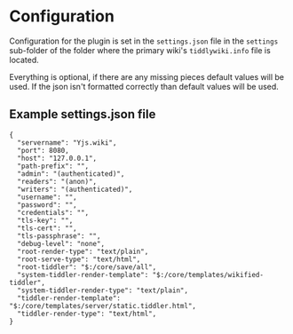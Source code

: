 # Configuration

Configuration for the plugin is set in the `settings.json` file in the
`settings` sub-folder of the folder where the primary wiki's `tiddlywiki.info` file is
located.

Everything is optional, if there are any missing pieces default values will be
used. If the json isn't formatted correctly than default values will be used.

## Example settings.json file

```
{
  "servername": "Yjs.wiki",
  "port": 8080,
  "host": "127.0.0.1",
  "path-prefix": "",
  "admin": "(authenticated)",
  "readers": "(anon)",
  "writers": "(authenticated)",
  "username": "",
  "password": "",
  "credentials": "",
  "tls-key": "",
  "tls-cert": "",
  "tls-passphrase": "",
  "debug-level": "none",
  "root-render-type": "text/plain",
  "root-serve-type": "text/html",
  "root-tiddler": "$:/core/save/all",
  "system-tiddler-render-template": "$:/core/templates/wikified-tiddler",
  "system-tiddler-render-type": "text/plain",
  "tiddler-render-template": "$:/core/templates/server/static.tiddler.html",
  "tiddler-render-type": "text/html",
}
```